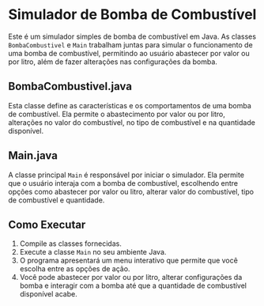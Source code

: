 # Simulador de Bomba de Combustível

Este é um simulador simples de bomba de combustível em Java. As classes `BombaCombustivel` e `Main` trabalham juntas para simular o funcionamento de uma bomba de combustível, permitindo ao usuário abastecer por valor ou por litro, além de fazer alterações nas configurações da bomba.

## BombaCombustivel.java

Esta classe define as características e os comportamentos de uma bomba de combustível. Ela permite o abastecimento por valor ou por litro, alterações no valor do combustível, no tipo de combustível e na quantidade disponível.

## Main.java

A classe principal `Main` é responsável por iniciar o simulador. Ela permite que o usuário interaja com a bomba de combustível, escolhendo entre opções como abastecer por valor ou litro, alterar valor do combustível, tipo de combustível e quantidade.

## Como Executar

1. Compile as classes fornecidas.
2. Execute a classe `Main` no seu ambiente Java.
3. O programa apresentará um menu interativo que permite que você escolha entre as opções de ação.
4. Você pode abastecer por valor ou por litro, alterar configurações da bomba e interagir com a bomba até que a quantidade de combustível disponível acabe.
